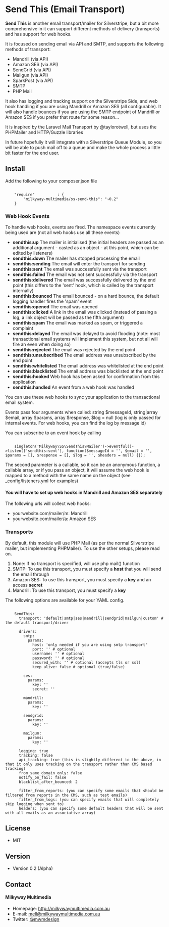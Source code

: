 Send This (Email Transport)
======
**Send This** is another email transport/mailer for Silverstripe, but a bit more comprehensive in it can support different methods of delivery (transports) and has support for web hooks.

It is focused on sending email via API and SMTP, and supports the following methods of transport:
- Mandrill (via API)
- Amazon SES (via API)
- SendGrid (via API)
- Mailgun (via API)
- SparkPost (via API)
- SMTP
- PHP Mail

It also has logging and tracking support on the Silverstripe Side, and web hook handling if you are using Mandrill or Amazon SES (all configurable). It will also handle bounces if you are using the SMTP endpoint of Mandrill or Amazon SES if you prefer that route for some reason...

It is inspired by the Laravel Mail Transport by @taylorotwell, but uses the PHPMailer and HTTP/Guzzle libraries

In future hopefully it will integrate with a Silverstripe Queue Module, so you will be able to push mail off to a queue and make the whole process a little bit faster for the end user.

## Install
Add the following to your composer.json file

```

    "require"          : {
		"milkyway-multimedia/ss-send-this": "~0.2"
	}

```

### Web Hook Events
To handle web hooks, events are fired. The namespace events currently being used are (not all web hooks use all these events)

- **sendthis:up** The mailer is initialised (the initial headers are passed as an additional argument - casted as an object - at this point, which can be edited by listeners)
- **sendthis:down** The mailer has stopped processing the email
- **sendthis:sending** The email will enter the transport for sending
- **sendthis:sent** The email was successfully sent via the transport
- **sendthis:failed** The email was not sent successfully via the transport
- **sendthis:delivered** The email was successfully delivered by the end point (this differs to the 'sent' hook, which is called by the transport internally)
- **sendthis:bounced** The email bounced - on a hard bounce, the default logging handler fires the 'spam' event
- **sendthis:opened** The email was opened
- **sendthis:clicked** A link in the email was clicked (instead of passing a log, a link object will be passed as the fifth argument)
- **sendthis:spam** The email was marked as spam, or triggered a complaint
- **sendthis:delayed** The email was delayed to avoid flooding (note: most transactional email systems will implement this system, but not all will fire an even when doing so)
- **sendthis:rejected** The email was rejected by the end point
- **sendthis:unsubscribed** The email address was unsubscribed by the end point
- **sendthis:whitelisted** The email address was whitelisted at the end point
- **sendthis:blacklisted** The email address was blacklisted at the end point
- **sendthis:hooked** Web hook has been asked for confirmation from this application
- **sendthis:handled** An event from a web hook was handled

You can use these web hooks to sync your application to the transactional email system.

Events pass four arguments when called: string $messageId, string|array $email, array $params, array $response, $log = null (log is only passed for internal events. For web hooks, you can find the log by message id)

You can subscribe to an event hook by calling

```

    singleton('Milkyway\SS\SendThis\Mailer')->eventful()->listen(['sendthis:sent'], function($messageId = '', $email = '', $params = [], $response = [], $log = '', $headers = null) {});

```

The second parameter is a callable, so it can be an anonymous function, a callable array, or if you pass an object, it will assume the web hook is mapped to a method with the same name on the object (see _config/listeners.yml for examples)

#### You will have to set up web hooks in Mandrill and Amazon SES separately
The following urls will collect web hooks:
- yourwebsite.com/mailer/m: Mandrill
- yourwebsite.com/mailer/a: Amazon SES

### Transports
By default, this module will use PHP Mail (as per the normal Silverstripe mailer, but implementing PHPMailer). To use the other setups, please read on.

1. None: If no transport is specified, will use php mail() function
2. SMTP: To use this transport, you must specify a **host** that you will send the email through
3. Amazon SES: To use this transport, you must specify a **key** and an access **secret**
4. Mandrill: To use this transport, you must specify a **key**

The following options are available for your YAML config.

```

    SendThis:
      transport: 'default|smtp|ses|mandrill|sendgrid|mailgun|custom' # the default transport/driver

      drivers:
        smtp:
          params:
            host: 'only needed if you are using smtp transport'
            port: '' # optional
            username: '' # optional
            password: '' # optional
            secured_with: '' # optional (accepts tls or ssl)
            keep_alive: false # optional (true/false)

        ses:
          params:
            key: ''
            secret: ''

        mandrill:
          params:
            key: ''

        sendgrid:
          params:
            key: ''

        mailgun:
          params:
            key: ''

      logging: true
      tracking: false
      api_tracking: true (this is slightly different to the above, in that it only uses tracking on the transport rather than CMS based tracking)
      from_same_domain_only: false
      notify_on_fail: false
      blacklist_after_bounced: 2

      filter_from_reports: (you can specify some emails that should be filtered from reports in the CMS, such as test emails)
      filter_from_logs: (you can specify emails that will completely skip logging when sent to)
      headers: (you can specify some default headers that will be sent with all emails as an associative array)

```

## License
* MIT

## Version
* Version 0.2 (Alpha)

## Contact
#### Milkyway Multimedia
* Homepage: http://milkywaymultimedia.com.au
* E-mail: mell@milkywaymultimedia.com.au
* Twitter: [@mwmdesign](https://twitter.com/mwmdesign "mwmdesign on twitter")
